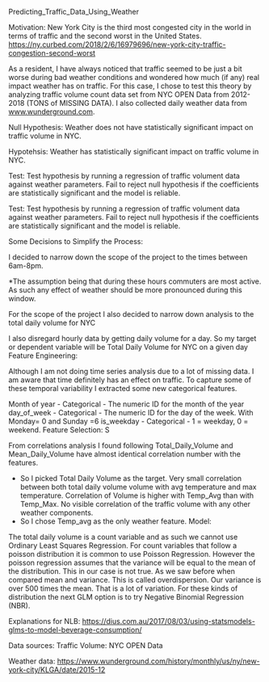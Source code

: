 Predicting_Traffic_Data_Using_Weather

Motivation: 
New York City is the third most congested city in the world in terms of traffic and the second worst in the United States. https://ny.curbed.com/2018/2/6/16979696/new-york-city-traffic-congestion-second-worst

As a resident, I have always noticed that traffic seemed to be just a bit worse during bad weather conditions and wondered how much (if any) real impact weather has on traffic. For this case, I chose to test this theory by analyzing traffic volume count data set from NYC OPEN Data from 2012-2018 (TONS of MISSING DATA). I also collected daily weather data from www.wunderground.com.

Null Hypothesis: Weather does not have statistically significant impact on traffic volume in NYC.

Hypotehsis: Weather has statistically significant impact on traffic volume in NYC.

Test: Test hypothesis by running a regression of traffic volument data against weather parameters. Fail to reject null hypothesis if the coefficients are statistically significant and the model is reliable.

Test: Test hypothesis by running a regression of traffic volument data against weather parameters. Fail to reject null hypothesis if the coefficients are statistically significant and the model is reliable.



Some Decisions to Simplify the Process:

I decided to narrow down the scope of the project to the times between 6am-8pm.

*The assumption being that during these hours commuters are most active. As such any effect of weather should be more pronounced during this window.

For the scope of the project I also decided to narrow down analysis to the total daily volume for NYC

I also disregard hourly data by getting daily volume for a day. So my target or dependent variable will be Total Daily Volume for NYC on a given day
Feature Engineering:

Although I am not doing time series analysis due to a lot of missing data. I am aware that time definitely has an effect on traffic. To capture some of these temporal variability I extracted some new categorical features.

Month of year - Categorical - The numeric ID for the month of the year
day_of_week - Categorical - The numeric ID for the day of the week. With Monday= 0 and Sunday =6
is_weekday - Categorical - 1 = weekday, 0 = weekend.
Feature Selection: S

From correlations analysis I found following
Total_Daily_Volume and Mean_Daily_Volume have almost identical correlation number with the features.
* So I picked Total Daily Volume as the target.
Very small correlation between both total daily volume volume with avg temperature and max temperature.
Correlation of Volume is higher with Temp_Avg than with Temp_Max.
No visible correlation of the traffic volume with any other weather components.
* So I chose Temp_avg as the only weather feature.
Model:

The total daily volume is a count variable and as such we cannot use Ordinary Least Squares Regression.
For count variables that follow a poisson distribution it is common to use Poisson Regression.
However the poisson regression assumes that the variance will be equal to the mean of the distribution. This in our case is not true. As we saw before when compared mean and variance. This is called overdispersion. Our variance is over 500 times the mean. That is a lot of variation. For these kinds of distribution the next GLM option is to try Negative Binomial Regression (NBR).

Explanations for NLB: 
https://dius.com.au/2017/08/03/using-statsmodels-glms-to-model-beverage-consumption/

Data sources: 
Traffic Volume: NYC OPEN Data

Weather data:  https://www.wunderground.com/history/monthly/us/ny/new-york-city/KLGA/date/2015-12
